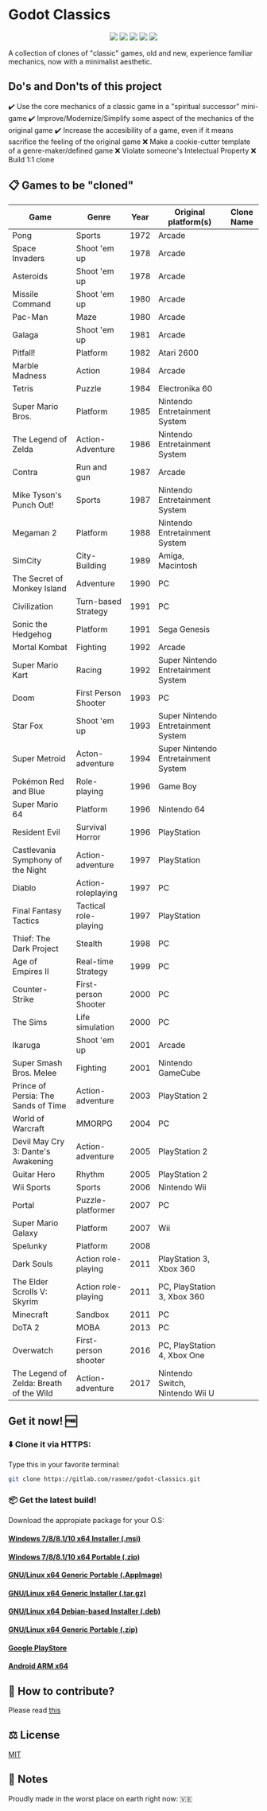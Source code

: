 # Godot Classics

<p align="center">
  <img src="https://img.shields.io/static/v1?label=author&message=Rasmez&color=297be5&labelColor==242526" style="display: inline;"> <img src="https://img.shields.io/static/v1?label=languages&message=2&color=297be5&labelColor==242526" style="display: inline;"> <img src="https://img.shields.io/static/v1?label=license&message=MIT&color=297be5&labelColor==242526" style="display: inline;"> <img src="https://img.shields.io/static/v1?label=version&message=0.0.1&color=297be5&labelColor==242526" style="display: inline;"> <img src="https://img.shields.io/static/v1?label=platforms&message=android,linux,web,windows&color=297be5&labelColor==242526" style="display: inline;">
</p>

A collection of clones of "classic" games, old and new, experience familiar mechanics, now with a minimalist aesthetic.

## Do's and Don'ts of this project

✔️ Use the core mechanics of a classic game in a "spiritual successor" mini-game
✔️ Improve/Modernize/Simplify some aspect of the mechanics of the original game
✔️ Increase the accesibility of a game, even if it means sacrifice the feeling of the original game
❌ Make a cookie-cutter template of a genre-maker/defined game
❌ Violate someone's Intelectual Property
❌ Build 1:1 clone

## 📋 Games to be "cloned"

| Game                                    	| Genre                 	| Year 	| Original platform(s)                	| Clone Name 	|
|-----------------------------------------	|-----------------------	|------	|-------------------------------------	|------------	|
| Pong                                    	| Sports                	| 1972 	| Arcade                              	|            	|
| Space Invaders                          	| Shoot 'em up          	| 1978 	| Arcade                              	|            	|
| Asteroids                               	| Shoot 'em up          	| 1978 	| Arcade                              	|            	|
| Missile Command                         	| Shoot 'em up          	| 1980 	| Arcade                              	|            	|
| Pac-Man                                 	| Maze                  	| 1980 	| Arcade                              	|            	|
| Galaga                                  	| Shoot 'em up          	| 1981 	| Arcade                              	|            	|
| Pitfall!                                	| Platform              	| 1982 	| Atari 2600                          	|            	|
| Marble Madness                          	| Action                	| 1984 	| Arcade                              	|            	|
| Tetris                                  	| Puzzle                	| 1984 	| Electronika 60                      	|            	|
| Super Mario Bros.                       	| Platform              	| 1985 	| Nintendo Entretainment System       	|            	|
| The Legend of Zelda                     	| Action-Adventure      	| 1986 	| Nintendo Entretainment System       	|            	|
| Contra                                  	| Run and gun           	| 1987 	| Arcade                              	|            	|
| Mike Tyson's Punch Out!                 	| Sports                	| 1987 	| Nintendo Entretainment System       	|            	|
| Megaman 2                               	| Platform              	| 1988 	| Nintendo Entretainment System       	|            	|
| SimCity                                 	| City-Building         	| 1989 	| Amiga, Macintosh                    	|            	|
| The Secret of Monkey Island             	| Adventure             	| 1990 	| PC                                  	|            	|
| Civilization                            	| Turn-based Strategy   	| 1991 	| PC                                  	|            	|
| Sonic the Hedgehog                      	| Platform              	| 1991 	| Sega Genesis                        	|            	|
| Mortal Kombat                           	| Fighting              	| 1992 	| Arcade                              	|            	|
| Super Mario Kart                        	| Racing                	| 1992 	| Super Nintendo Entretainment System 	|            	|
| Doom                                    	| First Person Shooter  	| 1993 	| PC                                  	|            	|
| Star Fox                                	| Shoot 'em up          	| 1993 	| Super Nintendo Entretainment System 	|            	|
| Super Metroid                           	| Acton-adventure       	| 1994 	| Super Nintendo Entretainment System 	|            	|
| Pokémon Red and Blue                    	| Role-playing          	| 1996 	| Game Boy                            	|            	|
| Super Mario 64                          	| Platform              	| 1996 	| Nintendo 64                         	|            	|
| Resident Evil                           	| Survival Horror       	| 1996 	| PlayStation                         	|            	|
| Castlevania Symphony of the Night       	| Action-adventure      	| 1997 	| PlayStation                         	|            	|
| Diablo                                  	| Action-roleplaying    	| 1997 	| PC                                  	|            	|
| Final Fantasy Tactics                   	| Tactical role-playing 	| 1997 	| PlayStation                         	|            	|
| Thief: The Dark Project                 	| Stealth               	| 1998 	| PC                                  	|            	|
| Age of Empires II                       	| Real-time Strategy    	| 1999 	| PC                                  	|            	|
| Counter-Strike                          	| First-person Shooter  	| 2000 	| PC                                  	|            	|
| The Sims                                	| Life simulation       	| 2000 	| PC                                  	|            	|
| Ikaruga                                 	| Shoot 'em up          	| 2001 	| Arcade                              	|            	|
| Super Smash Bros. Melee                 	| Fighting              	| 2001 	| Nintendo GameCube                   	|            	|
| Prince of Persia: The Sands of Time     	| Action-adventure      	| 2003 	| PlayStation 2                       	|            	|
| World of Warcraft                       	| MMORPG                	| 2004 	| PC                                  	|            	|
| Devil May Cry 3: Dante's Awakening      	| Action-adventure      	| 2005 	| PlayStation 2                       	|            	|
| Guitar Hero                             	| Rhythm                	| 2005 	| PlayStation 2                       	|            	|
| Wii Sports                              	| Sports                	| 2006 	| Nintendo Wii                        	|            	|
| Portal                                  	| Puzzle-platformer     	| 2007 	| PC                                  	|            	|
| Super Mario Galaxy                      	| Platform              	| 2007 	| Wii                                 	|            	|
| Spelunky                                	| Platform              	| 2008 	|                                     	|            	|
| Dark Souls                              	| Action role-playing   	| 2011 	| PlayStation 3, Xbox 360             	|            	|
| The Elder Scrolls V: Skyrim             	| Action role-playing   	| 2011 	| PC, PlayStation 3, Xbox 360         	|            	|
| Minecraft                               	| Sandbox               	| 2011 	| PC                                  	|            	|
| DoTA 2                                  	| MOBA                  	| 2013 	| PC                                  	|            	|
| Overwatch                               	| First-person shooter  	| 2016 	| PC, PlayStation 4, Xbox One         	|            	|
| The Legend of Zelda: Breath of the Wild 	| Action-adventure      	| 2017 	| Nintendo Switch, Nintendo Wii U     	|            	|

## Get it now! 🆓

### ⬇️ Clone it via HTTPS:

Type this in your favorite terminal:

```bash
git clone https://gitlab.com/rasmez/godot-classics.git
```

### 📦 Get the latest build!

Download the appropiate package for your O.S:

#### [Windows 7/8/8.1/10 x64 Installer (.msi)](https://gitlab.com/rasmez/godot-classics/-/archive/master/godot-classics-master.zip)

#### [Windows 7/8/8.1/10 x64 Portable (.zip)](https://gitlab.com/rasmez/godot-classics/-/archive/master/godot-classics-master.zip)

#### [GNU/Linux x64 Generic Portable (.AppImage)](https://gitlab.com/rasmez/godot-classics/-/archive/master/godot-classics-master.zip)

#### [GNU/Linux x64 Generic Installer (.tar.gz)](https://gitlab.com/rasmez/godot-classics/-/archive/master/godot-classics-master.zip)

#### [GNU/Linux x64 Debian-based Installer (.deb)](https://gitlab.com/rasmez/godot-classics/-/archive/master/godot-classics-master.zip)

#### [GNU/Linux x64 Generic Portable (.zip)](https://gitlab.com/rasmez/godot-classics/-/archive/master/godot-classics-master.zip)

#### [Google PlayStore](https://gitlab.com/rasmez/godot-classics/-/archive/master/godot-classics-master.zip)

#### [Android ARM x64](https://gitlab.com/rasmez/godot-classics/-/archive/master/godot-classics-master.zip)

## 🤔 How to contribute?

Please read [this](https://github.com/Rasmez/godot-classics/blob/master/docs/CONTRIBUTING.md)

## ⚖️ License
[MIT](https://choosealicense.com/licenses/mit/)

## 📌 Notes

Proudly made in the worst place on earth right now: 🇻🇪
